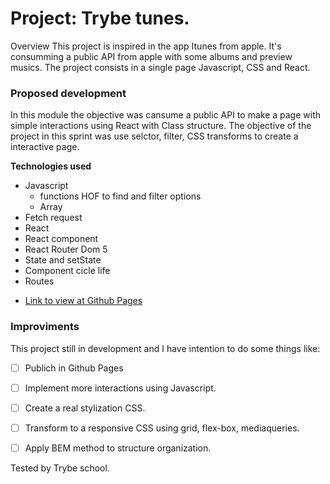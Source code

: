 # Project: Trybe tunes.

Overview
This project is inspired in the app Itunes from apple. It's consumming a public API from apple with some albums and preview musics.
The project consists in a single page Javascript, CSS and React.

### Proposed development

In this module the objective was  cansume a public API to make a page with simple interactions using React with Class structure.
The objective of the project in this sprint was use selctor, filter, CSS transforms to create a interactive page.

**Technologies used**

- Javascript
  - functions HOF to find and filter options
  - Array
- Fetch request
- React
- React component
- React Router Dom 5
- State and setState
- Component cicle life
- Routes

* [Link to view at Github Pages]()

### Improviments

This project still in development and I have intention to do some things like:

- [ ] Publich in Github Pages
- [ ] Implement more interactions using Javascript.
- [ ] Create a real stylization CSS.
- [ ] Transform to a responsive CSS using grid, flex-box, mediaqueries.
- [ ] Apply BEM method to structure organization.


Tested by Trybe school.
